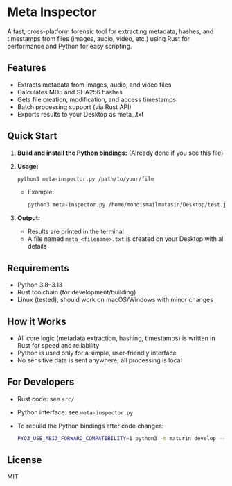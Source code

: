 Meta Inspector
==============

A fast, cross-platform forensic tool for extracting metadata, hashes, and timestamps from files (images, audio, video, etc.) using Rust for performance and Python for easy scripting.

Features
--------

- Extracts metadata from images, audio, and video files
- Calculates MD5 and SHA256 hashes
- Gets file creation, modification, and access timestamps
- Batch processing support (via Rust API)
- Exports results to your Desktop as meta_<filename>.txt

Quick Start
-----------

1. **Build and install the Python bindings:**
   (Already done if you see this file)

2. **Usage:**

   ```sh
   python3 meta-inspector.py /path/to/your/file
   ```

   - Example:

     ```sh
     python3 meta-inspector.py /home/mohdismailmatasin/Desktop/test.jpg
     ```

3. **Output:**
   - Results are printed in the terminal
   - A file named `meta_<filename>.txt` is created on your Desktop with all details

Requirements
------------

- Python 3.8–3.13
- Rust toolchain (for development/building)
- Linux (tested), should work on macOS/Windows with minor changes

How it Works
------------

- All core logic (metadata extraction, hashing, timestamps) is written in Rust for speed and reliability
- Python is used only for a simple, user-friendly interface
- No sensitive data is sent anywhere; all processing is local

For Developers
--------------

- Rust code: see `src/`
- Python interface: see `meta-inspector.py`
- To rebuild the Python bindings after code changes:

  ```sh
  PYO3_USE_ABI3_FORWARD_COMPATIBILITY=1 python3 -m maturin develop --release
  ```

License
-------

MIT
